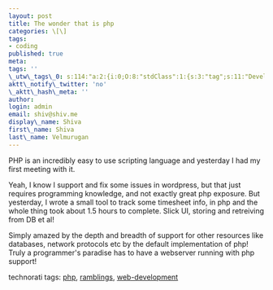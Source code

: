 ```yaml
---
layout: post
title: The wonder that is php
categories: \[\]
tags:
- coding
published: true
meta:
tags: ''
\_utw\_tags\_0: s:114:"a:2:{i:0;O:8:"stdClass":1:{s:3:"tag";s:11:"Development";}i:1;O:8:"stdClass":1:{s:3:"tag";s:15:"Random-Thoughts";}}";
aktt\_notify\_twitter: 'no'
\_aktt\_hash\_meta: ''
author:
login: admin
email: shiv@shiv.me
display\_name: Shiva
first\_name: Shiva
last\_name: Velmurugan
---
```


PHP is an incredibly easy to use scripting language and yesterday I had my first meeting with it.

Yeah, I know I support and fix some issues in wordpress, but that just requires programming knowledge, and not exactly great php exposure. But yesterday, I wrote a small tool to track some timesheet info, in php and the whole thing took about 1.5 hours to complete. Slick UI, storing and retreiving from DB et al!

Simply amazed by the depth and breadth of support for other resources like databases, network protocols etc by the default implementation of php! Truly a programmer's paradise has to have a webserver running with php support!

technorati tags: [php][0], [ramblings][1], [web-development][2]



[0]: http://technorati.com/tag/php
[1]: http://technorati.com/tag/ramblings
[2]: http://technorati.com/tag/web-development